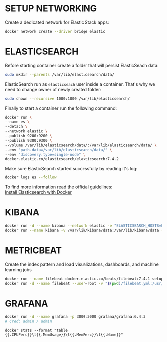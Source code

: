 # SETUP NETWORKING

Create a dedicated network for Elastic Stack apps:
```bash
docker network create --driver bridge elastic
```

# ELASTICSEARCH

Before starting container create a folder that will persist ElasticSeach data:
```bash
sudo mkdir --parents /var/lib/elasticsearch/data/
```

ElasticSearch run as `elasticseach` user inside a container. That's why we need to change owner of newly created folder:
```bash
sudo chown --recursive 1000:1000 /var/lib/elasticsearch/
```

Finally to start a container run the following command:
```bash
docker run \
--name es \
--detach \
--network elastic \
--publish 9200:9200 \
--publish 9300:9300 \
--volume /var/lib/elasticsearch/data/:/var/lib/elasticsearch/data/ \
--env "path.data=/var/lib/elasticsearch/data/" \
--env "discovery.type=single-node" \
docker.elastic.co/elasticsearch/elasticsearch:7.4.2
```

Make sure ElasticSearch started successfully by reading it's log:
```bash
docker logs es --follow
```

To find more information read the official guidelines:  
[Install Elasticsearch with Docker](https://www.elastic.co/guide/en/elasticsearch/reference/current/docker.html)

# KIBANA
```bash
docker run -d --name kibana --network elastic -e "ELASTICSEARCH_HOSTS=http://es:9200/" -p 5601:5601 docker.elastic.co/kibana/kibana:7.4.1
docker run --name kibana -v /var/lib/kibana/data:/var/lib/kibana/data -e "ELASTICSEARCH_HOSTS=http://es:9200/" -e "PATH_DATA=/var/lib/kibana/data" -p 5601:5601 docker.elastic.co/kibana/kibana:7.4.1
```

# METRICBEAT
Create the index pattern and load visualizations, dashboards, and machine learning jobs
```bash
docker run --name filebeat docker.elastic.co/beats/filebeat:7.4.1 setup -E setup.kibana.host=172.17.0.3:5601 -E output.elasticsearch.hosts=["172.17.0.2:9200"]
docker run -d --name filebeat --user=root -v "$(pwd)/filebeat.yml:/usr/share/filebeat/filebeat.yml:ro" -v "/var/lib/docker/containers:/var/lib/docker/containers:ro" -v "/var/run/docker.sock:/var/run/docker.sock:ro" docker.elastic.co/beats/filebeat:7.4.1 filebeat -e -strict.perms=false -E output.elasticsearch.hosts=["172.17.0.2:9200"]
```

# GRAFANA
```bash
docker run -d --name grafana -p 3000:3000 grafana/grafana:6.4.3
# Cred: admin / admin
```

```
docker stats --format "table {{.CPUPerc}}\t{{.MemUsage}}\t{{.MemPerc}}\t{{.Name}}"
```
